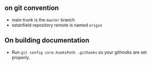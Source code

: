 ## on git convention
- main trunk is the `master` branch
- sstanfield repository remote is named `origin`

## On building documentation
- Run `git config core.hooksPath .githooks` so your githooks are set properly.
